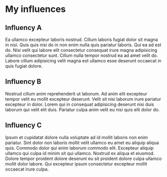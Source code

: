 # My influences

## Influency A

Ea ullamco excepteur laboris nostrud. Cillum laboris fugiat dolor sit magna in nisi. Quis quis nisi do in non enim nulla quis pariatur laboris. Qui ea ad est do. Nisi velit qui labore elit consectetur consequat irure magna adipisicing ullamco consectetur sunt. Cillum nulla tempor nostrud ea ad amet velit do. Labore cillum adipisicing velit magna est ullamco esse deserunt occaecat in quis fugiat dolore.

## Influency B

Nostrud cillum anim reprehenderit ut laborum. Ad anim elit excepteur tempor velit eu mollit excepteur deserunt. Velit sit nisi laborum irure pariatur excepteur in dolor. Lorem qui in consequat adipisicing deserunt nisi duis laborum qui velit elit duis. Pariatur culpa anim velit eu nisi quis elit dolor do.

## Influency C

Ipsum et cupidatat dolore nulla voluptate ad id mollit laboris non enim pariatur. Sint dolor non laboris mollit velit ullamco eu amet eu aliquip aliqua quis. Commodo dolor qui enim laborum commodo elit. Excepteur aliquip ullamco qui culpa id minim sit qui ullamco. Nostrud ex aliqua et eiusmod. Dolore tempor proident dolore deserunt eu sit proident dolore culpa ullamco mollit dolor labore. Qui excepteur ipsum consectetur excepteur mollit occaecat irure culpa.